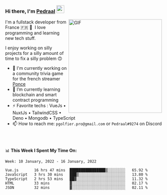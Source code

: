 ### Hi there, I'm <a href="https://pedraal.dev" target="_blank">Pedraal</a> <img src="https://media.giphy.com/media/hvRJCLFzcasrR4ia7z/giphy.gif" width="25px">
<img align="right" alt="GIF" src="https://pedraal.dev/avatar.png" width="300" height="300" />

I'm a fullstack developer from France 🇫🇷 🥖 &nbsp;I love programming and learning new
tech stuff.

I enjoy working on silly projects for a silly amount of time to fix a silly problem 🙃

- 🔭  I'm currently working on a community trivia game for the french streamer <a href="https://twitch.tv/ponce" target="_blank">Ponce</a>
- 🌱 I’m currently learning blockchain and smart contract programming
- ⚡ Favorite techs : VueJs &bull; NuxtJs &bull; TailwindCSS &bull; Deno &bull; Mongodb &bull; TypeScript
- 📫 How to reach me: `pgolfier.pro@gmail.com` or `Pedraal#9274` on Discord

<br>
<br>

📊 **This Week I Spent My Time On:**
<!--START_SECTION:waka-->
```text
Week: 10 January, 2022 - 16 January, 2022

Vue.js       16 hrs 47 mins  ████████████████▒░░░░░░░░   65.92 % 
JavaScript   3 hrs 30 mins   ███▒░░░░░░░░░░░░░░░░░░░░░   13.80 % 
TypeScript   2 hrs 53 mins   ██▓░░░░░░░░░░░░░░░░░░░░░░   11.32 % 
HTML         33 mins         ▓░░░░░░░░░░░░░░░░░░░░░░░░   02.17 % 
JSON         32 mins         ▓░░░░░░░░░░░░░░░░░░░░░░░░   02.11 % 
```
<!--END_SECTION:waka-->
